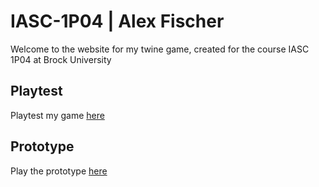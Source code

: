 # IASC-1P04 | Alex Fischer

Welcome to the website for my twine game, created for the course IASC 1P04 at Brock University

## Playtest

Playtest my game [here](playtest/playtest)

## Prototype

Play the prototype [here](prototype/TheInsidersPrototype)
